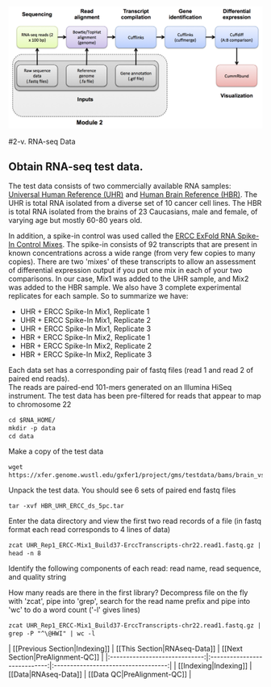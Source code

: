 ![RNA-seq Flowchart - Module 2](Images/RNA-seq_Flowchart2.png)

#2-v. RNA-seq Data
## Obtain RNA-seq test data. 
 
The test data consists of two commercially available RNA samples: [Universal Human Reference (UHR)](https://github.com/griffithlab/rnaseq_tutorial/wiki/ResourceFiles/UHR.pdf) and [Human Brain Reference (HBR)](https://github.com/griffithlab/rnaseq_tutorial/wiki/ResourceFiles/HBR.pdf).  The UHR is total RNA isolated from a diverse set of 10 cancer cell lines.  The HBR is total RNA isolated from the brains of 23 Caucasians, male and female, of varying age but mostly 60-80 years old.

In addition, a spike-in control was used called the [ERCC ExFold RNA Spike-In Control Mixes](https://github.com/griffithlab/rnaseq_tutorial/wiki/ResourceFiles/ERCC.pdf). The spike-in consists of 92 transcripts that are present in known concentrations across a wide range (from very few copies to many copies).  There are two 'mixes' of these transcripts to allow an assessment of differential expression output if you put one mix in each of your two comparisons.  In our case, Mix1 was added to the UHR sample, and Mix2 was added to the HBR sample.  We also have 3 complete experimental replicates for each sample. So to summarize we have:
- UHR + ERCC Spike-In Mix1, Replicate 1
- UHR + ERCC Spike-In Mix1, Replicate 2
- UHR + ERCC Spike-In Mix1, Replicate 3
- HBR + ERCC Spike-In Mix2, Replicate 1
- HBR + ERCC Spike-In Mix2, Replicate 2
- HBR + ERCC Spike-In Mix2, Replicate 3
 	
Each data set has a corresponding pair of fastq files (read 1 and read 2 of paired end reads).  
The reads are paired-end 101-mers generated on an Illumina HiSeq instrument.
The test data has been pre-filtered for reads that appear to map to chromosome 22

	cd $RNA_HOME/
	mkdir -p data
	cd data
	
Make a copy of the test data

	wget https://xfer.genome.wustl.edu/gxfer1/project/gms/testdata/bams/brain_vs_uhr_w_ercc/downsampled_5pc_chr22/HBR_UHR_ERCC_ds_5pc.tar
	
Unpack the test data.  You should see 6 sets of paired end fastq files

	tar -xvf HBR_UHR_ERCC_ds_5pc.tar
	
Enter the data directory and view the first two read records of a file (in fastq format each read corresponds to 4 lines of data)

	zcat UHR_Rep1_ERCC-Mix1_Build37-ErccTranscripts-chr22.read1.fastq.gz | head -n 8
	
Identify the following components of each read: read name, read sequence, and quality string
	
How many reads are there in the first library?
Decompress file on the fly with 'zcat', pipe into 'grep', search for the read name prefix and pipe into 'wc' to do a word count ('-l' gives lines)

	zcat UHR_Rep1_ERCC-Mix1_Build37-ErccTranscripts-chr22.read1.fastq.gz | grep -P "^\@HWI" | wc -l


| [[Previous Section|Indexing]] | [[This Section|RNAseq-Data]] | [[Next Section|PreAlignment-QC]]    |
|:-----------------------------:|:----------------------------:|:-----------------------------------:|
| [[Indexing|Indexing]]         | [[Data|RNAseq-Data]]         | [[Data QC|PreAlignment-QC]]         |